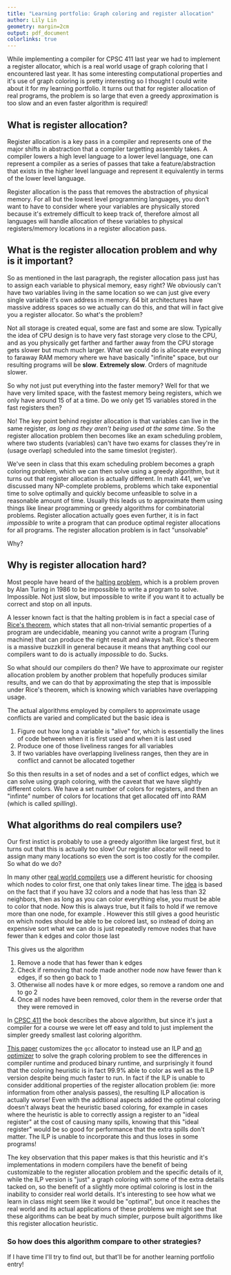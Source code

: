 ```yaml
---
title: "Learning portfolio: Graph coloring and register allocation"
author: Lily Lin
geometry: margin=2cm
output: pdf_document
colorlinks: true
---
```


While implementing a compiler for CPSC 411 last year we had to implement a register allocator, which is a real world usage of graph coloring that I encountered last year. It has some interesting computational properties and it's use of graph coloring is pretty interesting so I thought I could write about it for my learning portfolio. It turns out that for register allocation of real programs, the problem is so large that even a greedy approximation is too slow and an even faster algorithm is required!

## What is register allocation?

Register allocation is a key pass in a compiler and represents one of the major shifts in abstraction that a compiler targetting assembly takes. A compiler lowers a high level language to a lower level language, one can represent a compiler as a series of passes that take a feature/abstraction that exists in the higher level language and represent it equivalently in terms of the lower level language. 

Register allocation is the pass that removes the abstraction of physical memory. For all but the lowest level programming languages, you don't want to have to consider where your variables are physically stored because it's extremely difficult to keep track of, therefore almost all languages will handle allocation of these variables to physical registers/memory locations in a register allocation pass.

## What is the register allocation problem and why is it important?

So as mentioned in the last paragraph, the register allocation pass just has to assign each variable to physical memory, easy right? We obviously can't have two variables living in the same location so we can just give every single variable it's own address in memory. 64 bit architectures have massive address spaces so we actually can do this, and that will in fact give you a register allocator. So what's the problem?

Not all storage is created equal, some are fast and some are slow. Typically the idea of CPU design is to have very fast storage very close to the CPU, and as you physically get farther and farther away from the CPU storage gets slower but much much larger. What we could do is allocate everything to faraway RAM memory where we have basically "infinite" space, but our resulting programs will be **slow**. **Extremely slow**. Orders of magnitude slower.

So why not just put everything into the faster memory? Well for that we have very limited space, with the fastest memory being registers, which we only have around 15 of at a time. Do we only get 15 variables stored in the fast registers then?

No! The key point behind register allocation is that variables can live in the same register, _as long as they aren't being used at the same time_. So the register allocation problem then becomes like an exam scheduling problem, where two students (variables) can't have two exams for classes they're in (usage overlap) scheduled into the same timeslot (register).

We've seen in class that this exam scheduling problem becomes a graph coloring problem, which we can then solve using a greedy algorithm, but it turns out that register allocation is actually different. In math 441, we've discussed many NP-complete problems, problems which take exponential time to solve optimally and quickly become unfeasible to solve in a reasonable amount of time. Usually this leads us to approximate them using things like linear programming  or greedy algorithms for combinatorial problems. Register allocation actually goes even further, it is in fact _impossible_ to write a program that can produce optimal register allocations for all programs. The register allocation problem is in fact "unsolvable" 

Why?

## Why is register allocation hard?

Most people have heard of the [halting problem](https://en.wikipedia.org/wiki/Halting_problem), which is a problem proven by Alan Turing in 1986 to be impossible to write a program to solve. Impossible. Not just slow, but impossible to write if you want it to actually be correct and stop on all inputs.

A lesser known fact is that the halting problem is in fact a special case of [Rice's theorem](https://en.wikipedia.org/wiki/Rice%27s_theorem), which states that all non-trivial semantic properties of a program are undecidable, meaning you cannot write a program (Turing machine) that can produce the right result and always halt. Rice's theorem is a massive buzzkill in general because it means that anything cool our compilers want to do is actually _impossible_ to do. Sucks.

So what should our compilers do then? We have to approximate our register allocation problem by another problem that hopefully produces similar results, and we can do that by approximating the step that is impossible under Rice's theorem, which is knowing which variables have overlapping usage.

The actual algorithms employed by compilers to approximate usage conflicts are varied and complicated but the basic idea is 
1. Figure out how long a variable is "alive" for, which is essentially the lines of code between when it is first used and when it is last used
2. Produce one of those liveliness ranges for all variables
3. If two variables have overlapping liveliness ranges, then they are in conflict and cannot be allocated together

So this then results in a set of nodes and a set of conflict edges, which we can solve using graph coloring, with the caveat that we have slightly different colors. We have a set number of colors for registers, and then an "infinte" number of colors for locations that get allocated off into RAM (which is called _spilling_).

## What algorithms do real compilers use?

Our first instict is probably to use a greedy algorithm like largest first, but it turns out that this is actually too slow! Our register allocator will need to assign many many locations so even the sort is too costly for the compiler. So what do we do?

In many other [real world compilers](https://gcc.gnu.org/wiki/RegisterAllocation) use a different heuristic for choosing which nodes to color first, one that only takes linear time. The [idea](https://dl.acm.org/doi/pdf/10.1145/872726.806984) is based on the fact that if you have 32 colors and a node that has less than 32 neighbors, then as long as you can color everything else, you must be able to color that node. Now this is always true, but it fails to hold if we remove more than one node, for example <insert graph diagram here>. However this still gives a good heuristic on which nodes should be able to be colored last, so instead of doing an expensive sort what we can do is just repeatedly remove nodes that have fewer than k edges and color those last 

This gives us the algorithm
1. Remove a node that has fewer than k edges
2. Check if removing that node made another node now have fewer than k edges, if so then go back to 1
3. Otherwise all nodes have k or more edges, so remove a random one and to go 2
4. Once all nodes have been removed, color them in the reverse order that they were removed in 

In [CPSC 411](https://www.students.cs.ubc.ca/~cs-411/2020w2/chp-reg-alloc_book_top.html#%28part._.Register_.Allocation%29) the book describes the above algorithm, but since it's just a compiler for a course we were let off easy and told to just implement the simpler greedy smallest last coloring algorithm.

[This paper](https://apps.dtic.mil/sti/pdfs/ADA456095.pdf) customizes the `gcc` allocator to instead use an ILP and [an optimizer](https://www.ibm.com/analytics/cplex-optimizer) to solve the graph coloring problem to see the differences in compiler runtime and produced binary runtime, and surprisingly it found that the coloring heuristic is in fact 99.9% able to color as well as the ILP version despite being much faster to run. In fact if the ILP is unable to consider additional properties of the register allocation problem (ie: more information from other analysis passes), the resulting ILP allocation is actually worse! Even with the addtional aspects added the optimal coloring doesn't always beat the heuristic based coloring, for example in cases where the heuristic is able to correctly assign a register to an "ideal register" at the cost of causing many spills, knowing that this "ideal register" would be so good for performance that the extra spills don't matter. The ILP is unable to incorporate this and thus loses in some programs! 

The key observation that this paper makes is that this heuristic and it's implementations in modern compilers have the benefit of being customizable to the register allocation problem and the specific details of it, while the ILP version is "just" a graph coloring with some of the extra details tacked on, so the benefit of a slightly more optimal coloring is lost in the inability to consider real world details. It's interesting to see how what we learn in class might seem like it would be "optimal", but once it reaches the real world and its actual applications of these problems we might see that these algorithms can be beat by much simpler, purpose built algorithms like this register allocation heuristic.

### So how does this algorithm compare to other strategies?

If I have time I'll try to find out, but that'll be for another learning portfolio entry!
